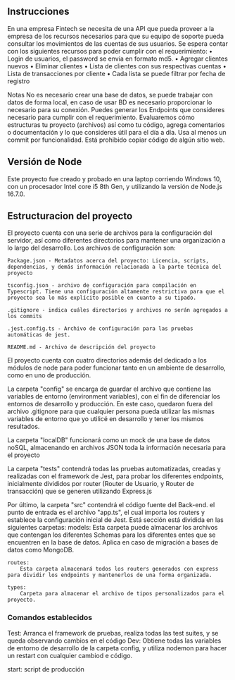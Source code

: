 ## Instrucciones

En una empresa Fintech se necesita de una API que pueda proveer a la empresa de los recursos necesarios para que su equipo de soporte pueda consultar los movimientos de las cuentas de sus usuarios.
Se espera contar con los siguientes recursos para poder cumplir con el requerimiento:
•   Login de usuarios, el password se envía en formato md5.
•   Agregar clientes nuevos
•   Eliminar clientes
•   Lista de clientes con sus respectivas cuentas
•   Lista de transacciones por cliente
•   Cada lista se puede filtrar por fecha de registro
 
Notas
No es necesario crear una base de datos, se puede trabajar con datos de forma local, en caso de usar BD es necesario proporcionar lo necesario para su conexión.
Puedes generar los Endpoints que consideres necesario para cumplir con el requerimiento.
Evaluaremos cómo estructuras tu proyecto (archivos) así como tu código, agrega comentarios o documentación y lo que consideres útil para el día a día.
Usa al menos un commit por funcionalidad.
Está prohibido copiar código de algún sitio web.


## Versión de Node

Este proyecto fue creado y probado en una laptop corriendo Windows 10, con un procesador Intel core i5 8th Gen, y utilizando la versión de Node.js 16.7.0.


## Estructuracion del proyecto

El proyecto cuenta con una serie de archivos para la configuración del servidor, así como diferentes directorios para mantener una organización a lo largo del desarrollo. Los archivos de configuración son:

    Package.json - Metadatos acerca del proyecto: Licencia, scripts, dependencias, y demás información relacionada a la parte técnica del proyecto

    tsconfig.json - archivo de configuración para compilación en Typescript. Tiene una configuración altamente restrictiva para que el proyecto sea lo más explícito posible en cuanto a su tipado.

    .gitignore - indica cuáles directorios y archivos no serán agregados a los commits

    .jest.config.ts - Archivo de configuración para las pruebas automáticas de jest.

    README.md - Archivo de descripción del proyecto

El proyecto cuenta con cuatro directorios además del dedicado a los módulos de node para poder funcionar tanto en un ambiente de desarrollo, como en uno de producción. 

La carpeta "config" se encarga de guardar el archivo que contiene las variables de entorno (environment variables), con el fin de diferenciar los entornos de desarrollo y producción. En este caso, quedaron fuera del archivo .gitignore para que cualquier persona pueda utilizar las mismas variables de entorno que yo utilicé en desarrollo y tener los mismos resultados.

La carpeta "localDB" funcionará como un mock de una base de datos noSQL, almacenando en archivos JSON toda la información necesaria para el proyecto

La carpeta "tests" contendrá todas las pruebas automatizadas, creadas y realizadas con el framework de Jest, para probar los diferentes endpoints, inicialmente divididos por router (Router de Usuario, y Router de transacción) que se generen utilizando Express.js

Por último, la carpeta "src" contendrá el código fuente del Back-end. el punto de entrada es el archivo "app.ts", el cual importa los routers y establece la configuración inicial de Jest. Está sección está dividida en las siguientes carpetas:
    models:
        Esta carpeta puede almacenar los archivos que contengan los diferentes Schemas para los diferentes entes que se encuentren en la base de datos. Aplica en caso de migración a bases de datos como MongoDB.


    routes:
        Esta carpeta almacenará todos los routers generados con express para dividir los endpoints y mantenerlos de una forma organizada.

    types:
        Carpeta para almacenar el archivo de tipos personalizados para el proyecto.



### Comandos establecidos

Test:
    Arranca el framework de pruebas, realiza todas las test suites, y se queda observando cambios en el código
Dev:
    Obtiene todas las variables de entorno de desarrollo de la carpeta config, y utiliza nodemon para hacer un restart con cualquier cambiod e código.

start:
    script de producción


